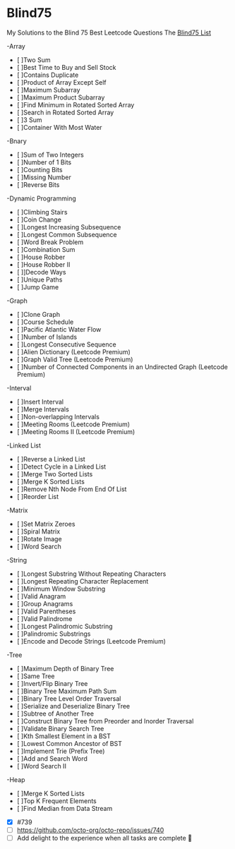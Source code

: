 # Blind75
My Solutions to the Blind 75 Best Leetcode Questions
The [Blind75 List](https://leetcode.com/discuss/general-discussion/460599/blind-75-leetcode-questions)

-Array
- [ ]Two Sum
- [ ]Best Time to Buy and Sell Stock
- [ ]Contains Duplicate
- [ ]Product of Array Except Self
- [ ]Maximum Subarray
- [ ]Maximum Product Subarray
- [ ]Find Minimum in Rotated Sorted Array
- [ ]Search in Rotated Sorted Array
- [ ]3 Sum
- [ ]Container With Most Water
  
-Bnary
- [ ]Sum of Two Integers
- [ ]Number of 1 Bits
- [ ]Counting Bits
- [ ]Missing Number
- [ ]Reverse Bits
  
-Dynamic Programming
- [ ]Climbing Stairs
- [ ]Coin Change
- [ ]Longest Increasing Subsequence
- [ ]Longest Common Subsequence
- [ ]Word Break Problem
- [ ]Combination Sum
- [ ]House Robber
- [ ]House Robber II
- [ ]]Decode Ways
- [ ]Unique Paths
- [ ]Jump Game
  
-Graph
- [ ]Clone Graph
- [ ]Course Schedule
- [ ]Pacific Atlantic Water Flow
- [ ]Number of Islands
- [ ]Longest Consecutive Sequence
- [ ]Alien Dictionary (Leetcode Premium)
- [ ]Graph Valid Tree (Leetcode Premium)
- [ ]Number of Connected Components in an Undirected Graph (Leetcode Premium)
  
-Interval
- [ ]Insert Interval
- [ ]Merge Intervals
- [ ]Non-overlapping Intervals
- [ ]Meeting Rooms (Leetcode Premium)
- [ ]Meeting Rooms II (Leetcode Premium)
  
-Linked List
- [ ]Reverse a Linked List
- [ ]Detect Cycle in a Linked List
- [ ]Merge Two Sorted Lists
- [ ]Merge K Sorted Lists
- [ ]Remove Nth Node From End Of List
- [ ]Reorder List
  
-Matrix
- [ ]Set Matrix Zeroes
- [ ]Spiral Matrix
- [ ]Rotate Image
- [ ]Word Search
  
-String
- [ ]Longest Substring Without Repeating Characters
- [ ]Longest Repeating Character Replacement
- [ ]Minimum Window Substring
- [ ]Valid Anagram
- [ ]Group Anagrams
- [ ]Valid Parentheses
- [ ]Valid Palindrome
- [ ]Longest Palindromic Substring
- [ ]Palindromic Substrings
- [ ]Encode and Decode Strings (Leetcode Premium)
  
-Tree
- [ ]Maximum Depth of Binary Tree
- [ ]Same Tree
- [ ]Invert/Flip Binary Tree
- [ ]Binary Tree Maximum Path Sum
- [ ]Binary Tree Level Order Traversal
- [ ]Serialize and Deserialize Binary Tree
- [ ]Subtree of Another Tree
- [ ]Construct Binary Tree from Preorder and Inorder Traversal
- [ ]Validate Binary Search Tree
- [ ]Kth Smallest Element in a BST
- [ ]Lowest Common Ancestor of BST
- [ ]Implement Trie (Prefix Tree)
- [ ]Add and Search Word
- [ ]Word Search II
  
-Heap
- [ ]Merge K Sorted Lists
- [ ]Top K Frequent Elements
- [ ]Find Median from Data Stream

- [x] #739
- [ ] https://github.com/octo-org/octo-repo/issues/740
- [ ] Add delight to the experience when all tasks are complete :tada:
